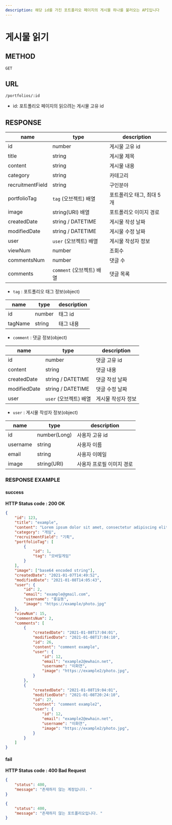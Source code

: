 ```yaml
---
description: 해당 id를 가진 포트폴리오 페이지의 게시물 하나를 불러오는 API입니다
---
```


# 게시물 읽기

## METHOD

```text
GET
```

## URL

```text
/portfolios/:id
```

* id: 포트폴리오 페이지의 읽으려는 게시물 고유 id

## RESPONSE

| name             | type                             | description               |
| ---------------- | -------------------------------- | ------------------------- |
| id               | number                           | 게시물 고유 id            |
| title            | string                           | 게시물 제목               |
| content          | string                           | 게시물 내용               |
| category         | string                           | 카테고리                  |
| recruitmentField | string                           | 구인분야                  |
| portfolioTag   | `tag` (오브젝트) 배열     | 포트폴리오 태그, 최대 5개 |
| image           | string(URI) 배열                 | 포트폴리오 이미지 경로    |
| createdDate      | string / DATETIME                | 게시물 작성 날짜          |
| modifiedDate     | string / DATETIME                | 게시물 수정 날짜          |
| user             | `user` (오브젝트) 배열    | 게시물 작성자 정보        |
| viewNum | number          | 조회수       |
| commentsNum | number          | 댓글 수      |
| comments | `comment` (오브젝트) 배열 | 댓글 목록     |

* `tag` : 포트폴리오 태그 정보(object)

| name    | type   | description |
| ------- | ------ | ----------- |
| id      | number | 태그 id     |
| tagName | string | 태그 내용   |

* `comment` : 댓글 정보(object)

| name         | type                   | description        |
| ------------ | ---------------------- | ------------------ |
| id           | number                 | 댓글 고유 id       |
| content      | string                 | 댓글 내용          |
| createdDate  | string / DATETIME      | 댓글 작성 날짜     |
| modifiedDate | string / DATETIME      | 댓글 수정 날짜     |
| user         | `user` (오브젝트) 배열 | 게시물 작성자 정보 |

- `user` : 게시물 작성자 정보(object)

| name     | type         | description               |
| -------- | ------------ | ------------------------- |
| id       | number(Long) | 사용자 고유 id            |
| username | string       | 사용자 이름               |
| email    | string       | 사용자 이메일             |
| image    | string(URI)  | 사용자 프로필 이미지 경로 |

### RESPONSE EXAMPLE

#### success

**HTTP Status code : 200 OK**

```json
{
    "id": 123,
    "title": "example",
    "content": "Lorem ipsum dolor sit amet, consectetur adipiscing elit. Curabitur sit.",
    "category": "게임",
    "recruitmentField": "기획",
    "portfolioTag": [
        {
            "id": 1,
            "tag": "모바일게임"
        }
    ],
    "image": ["base64 encoded string"],
    "createdDate": "2021-01-07T14:49:52",
    "modifiedDate": "2021-01-08T14:05:43",
    "user": {
        "id": 2,
        "email": "example@gmail.com",
        "username": "홍길동",
        "image": "https://example/photo.jpg"
    },
    "viewNum": 15,
    "commentsNum": 2,
    "comments": [
        {
            "createdDate": "2021-01-08T17:04:01",
            "modifiedDate": "2021-01-08T17:04:10",
            "id": 26,
            "content": "comment example",
            "user": {
                "id": 12,
                "email": "example2@ewhain.net",
                "username": "­이화연",
                "image": "https://example2/photo.jpg",
            }
        },
        {
            "createdDate": "2021-01-08T19:04:01",
            "modifiedDate": "2021-01-08T20:24:10",
            "id": 27,
            "content": "comment example2",
            "user": {
                "id": 12,
                "email": "example2@ewhain.net",
                "username": "­이화연",
                "image": "https://example2/photo.jpg",
            }
        }
    ]
}
```

#### fail

**HTTP Status code : 400 Bad Request**

```json
{
    "status": 400,
    "message": "존재하지 않는 계정입니다. "
}
```

```json
{
    "status": 400,
    "message": "존재하지 않는 포트폴리오입니다. "
}
```